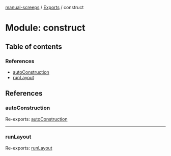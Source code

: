 [manual-screeps](../README.md) / [Exports](../modules.md) / construct

# Module: construct

## Table of contents

### References

- [autoConstruction](construct.md#autoconstruction)
- [runLayout](construct.md#runlayout)

## References

### autoConstruction

Re-exports: [autoConstruction](construct_auto.md#autoconstruction)

___

### runLayout

Re-exports: [runLayout](construct_runlayout.md#runlayout)
